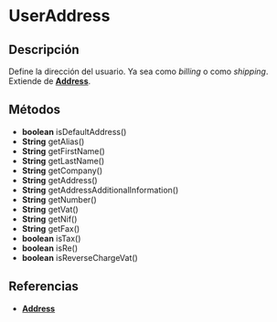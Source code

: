 # UserAddress

## Descripción

Define la dirección del usuario. Ya sea como *billing* o como *shipping*. Extiende de **[Address](Address.md)**.

## Métodos

- **boolean** isDefaultAddress()
- **String** getAlias()
- **String** getFirstName()
- **String** getLastName()
- **String** getCompany()
- **String** getAddress()
- **String** getAddressAdditionalInformation()
- **String** getNumber()
- **String** getVat()
- **String** getNif()
- **String** getFax()
- **boolean** isTax()
- **boolean** isRe()
- **boolean** isReverseChargeVat()

## Referencias

- **[Address](Address.md)**
